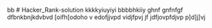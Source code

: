 bb # Hacker_Rank-solution
kkkkyiuyiyi
bbbbhkiiy
ghnf
gnfnfgf
dfbnkbnjkdvbvd
[oifh[odoho
v
edofjjvpd
vidjfpvj
jf
jdfjovpfdjvp
p]d]j]vj
